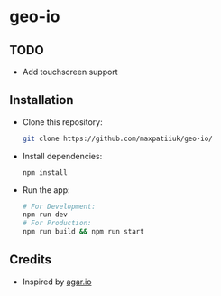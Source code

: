 # geo-io

## TODO

- Add touchscreen support

## Installation

- Clone this repository:

  ```sh
  git clone https://github.com/maxpatiiuk/geo-io/
  ```

- Install dependencies:

  ```sh
  npm install
  ```

- Run the app:

  ```sh
  # For Development:
  npm run dev
  # For Production:
  npm run build && npm run start
  ```

## Credits

- Inspired by [agar.io](https://agar.io/)
